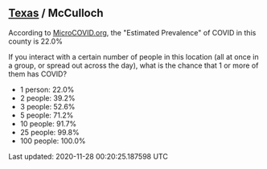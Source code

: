
## [Texas](/united-states/texas) / McCulloch

According to [MicroCOVID.org](http://microcovid.org),
the "Estimated Prevalence" of COVID in this county is 22.0%

If you interact with a certain number of people in this location
(all at once in a group, or spread out across the day), what is the chance that
1 or more of them has COVID?

- 1 person: 22.0%
- 2 people: 39.2%
- 3 people: 52.6%
- 5 people: 71.2%
- 10 people: 91.7%
- 25 people: 99.8%
- 100 people: 100.0%

Last updated: 2020-11-28 00:20:25.187598 UTC

